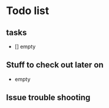 Todo list
====

## tasks

- [] empty

## Stuff to check out later on

* empty

## Issue trouble shooting
